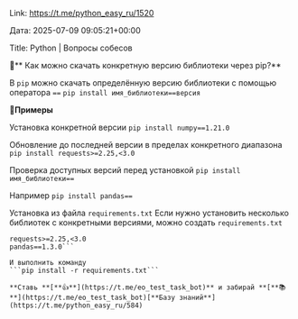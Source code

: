 Link: https://t.me/python_easy_ru/1520

Дата: 2025-07-09 09:05:21+00:00

Title: Python | Вопросы собесов

**🤔**** Как можно скачать конкретную версию библиотеки через
pip?**

В `pip` можно скачать определённую версию библиотеки с
помощью оператора `==`
```pip install имя_библиотеки==версия```

🚩**Примеры**

Установка конкретной версии
```pip install numpy==1.21.0```

Обновление до последней версии в пределах конкретного
диапазона
```pip install requests>=2.25,<3.0```

Проверка доступных версий перед установкой
```pip install имя_библиотеки==```

Например
```pip install pandas==```

Установка из файла `requirements.txt`
Если нужно установить несколько библиотек с конкретными
версиями, можно создать `requirements.txt`
```numpy==1.21.0
requests>=2.25,<3.0
pandas==1.3.0```

И выполнить команду
```pip install -r requirements.txt```

**Ставь **[**👍**](https://t.me/eo_test_task_bot)** и забирай **[**📚 **](https://t.me/eo_test_task_bot)[**Базу знаний**](https://t.me/python_easy_ru/584)

